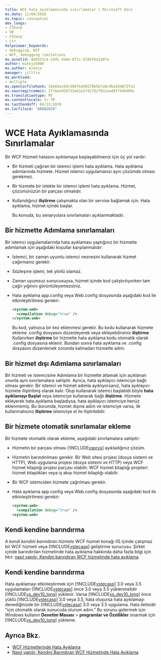 ```yaml
---
title: WCE hata ayıklamasında sınırlamalar | Microsoft Docs
ms.date: 11/04/2016
ms.topic: conceptual
dev_langs:
- CSharp
- VB
- FSharp
- C++
helpviewer_keywords:
- debugging, WCF
- WCF, debugging limitations
ms.assetid: 8e0333c4-1ddc-4abe-8f1c-d19bf6a2a07a
author: mikejo5000
ms.author: mikejo
manager: jillfra
ms.workload:
- multiple
ms.openlocfilehash: 34b69ac69c580fbd40278b5b7a0c9be26d672fa3
ms.sourcegitcommit: 1fc6ee928733e61a1f42782f832ead9f7946d00c
ms.translationtype: MT
ms.contentlocale: tr-TR
ms.lasthandoff: 04/22/2019
ms.locfileid: "60082028"
---
```

# <a name="limitations-on-wcf-debugging"></a>WCE Hata Ayıklamasında Sınırlamalar
Bir WCF Hizmeti hatasını ayıklamaya başlayabilmeniz için üç yol vardır:

- Bir hizmeti çağıran bir istemci işlemi hata ayıklama. Hata ayıklama adımlarında hizmete. Hizmet istemci uygulamanızı aynı çözümde olması gerekmez.

- Bir hizmete bir istekte bir istemci işlemi hata ayıklama. Hizmet, çözümünüzün bir parçası olmalıdır.

- Kullandığınız **iliştirme** çalışmakta olan bir servise bağlamak için. Hata ayıklama, hizmet içinde başlar.

  Bu konuda, bu senaryolara sınırlamaları açıklanmaktadır.

## <a name="limitations-on-stepping-into-a-service"></a>Bir hizmette Adımlama sınırlamaları
 Bir istemci uygulamalarında hata ayıklaması yaptığınız bir hizmette adımlamak için aşağıdaki koşullar karşılanmalıdır:

- İstemci, bir zaman uyumlu istemci nesnesini kullanarak hizmet çağırmanız gerekir.

- Sözleşme işlemi, tek yönlü olamaz.

- Zaman uyumsuz sunucusuysa, hizmet içinde kod çalıştırılıyorken tam çağrı yığınını görüntüleyemezsiniz.

- Hata ayıklama app.config veya Web.config dosyasında aşağıdaki kod ile etkinleştirilmesi gerekir:

    ```xml
    <system.web>
      <compilation debug="true" />
    </system.web>
    ```

     Bu kod, yalnızca bir kez eklenmesi gerekir. Bu kodu kullanarak hizmete ekleme .config dosyasını düzenleyerek veya ekleyebilirsiniz **iliştirme**. Kullanırken **iliştirme** bir hizmette hata ayıklama kodu otomatik olarak .config dosyasına eklenir. Bundan sonra hata ayıklama ve .config dosyasını düzenlemek zorunda kalmadan hizmette adım.

## <a name="limitations-on-stepping-out-of-a-service"></a>Bir hizmet dışı Adımlama sınırlamaları
 Bir hizmeti ve istemcisine Adımlama bir hizmette atlamak için açıklanan onunla aynı sınırlamalara sahiptir. Ayrıca, hata ayıklayıcı istemciye bağlı olması gerekir. Bir istemci ve hizmet adımla ayıklıyorsanız, hata ayıklayıcı hizmete iliştirilmiş olarak kalır. Olup kullanarak istemci başlatıldı böyle **hata ayıklamayı Başlat** veya istemciye kullanarak bağlı **iliştirme**. Hizmete ekleyerek hata ayıklama başladıysa, hata ayıklayıcı istemciye henüz eklenmemiş. Bu durumda, hizmet dışına adım ve istemciye varsa, ilk kullanmalısınız **iliştirme** istemciye el ile iliştirilebilir.

## <a name="limitations-on-automatic-attach-to-a-service"></a>Bir hizmete otomatik sınırlamalar ekleme
 Bir hizmete otomatik olarak ekleme, aşağıdaki sınırlamalara sahiptir:

- Hizmetin bir parçası olması [!INCLUDE[vsprvs](../code-quality/includes/vsprvs_md.md)] ayıkladığınız çözüm.

- Hizmetin barındırılması gerekir. Bir Web sitesi projesi (dosya sistemi ve HTTP), Web uygulama projesi (dosya sistemi ve HTTP) veya WCF hizmet kitaplığı projesi parçası olabilir. WCF hizmet kitaplığı projeleri hizmet kitaplıkları veya iş akışı hizmet kitaplığı olabilir.

- Bir WCF istemciden hizmete çağrılması gerekir.

- Hata ayıklama app.config veya Web.config dosyasında aşağıdaki kod ile etkinleştirilmesi gerekir:

  ```xml
  <system.web>
    <compilation debug="true" />
  <system.web>
  ```

## <a name="self-hosting"></a>Kendi kendine barındırma
 A *kendi kendini barındıran hizmete* WCF hizmet konağı IIS içinde çalışmaz bir WCF hizmeti veya [!INCLUDE[vstecasp](../code-quality/includes/vstecasp_md.md)] geliştirme sunucusu. Şirket içinde barındırılan hizmetinde hata ayıklama hakkında daha fazla bilgi için bkz: [nasıl yapılır: Kendini barındıran WCF hizmetinde hata ayıklama](../debugger/how-to-debug-a-self-hosted-wcf-service.md).

## <a name="self-hosting"></a>Kendi kendine barındırma
 Hata ayıklamayı etkinleştirmek için [!INCLUDE[vstecasp](../code-quality/includes/vstecasp_md.md)] 3.0 veya 3.5 uygulamaları [!INCLUDE[vstecasp](../code-quality/includes/vstecasp_md.md)] önce 3.0 veya 3.5 yüklenmelidir [!INCLUDE[vs_dev10_long](../code-quality/includes/vs_dev10_long_md.md)] yüklenir. Varsa [!INCLUDE[vs_dev10_long](../code-quality/includes/vs_dev10_long_md.md)] önce yüklü [!INCLUDE[vstecasp](../code-quality/includes/vstecasp_md.md)] 3.0 veya 3.5, hata oluşursa hata ayıklamayı denediğinizde bir [!INCLUDE[vstecasp](../code-quality/includes/vstecasp_md.md)] 3.0 veya 3.5 uygulama. Hata iletisidir "için otomatik olarak sunucuda oturum adım." Bu sorunu gidermek için Windows kullanın **Denetim Masası** > **programlar ve Özellikler** onarmak için [!INCLUDE[vs_dev10_long](../code-quality/includes/vs_dev10_long_md.md)] yükleme.

## <a name="see-also"></a>Ayrıca Bkz.
- [WCF Hizmetlerinde Hata Ayıklama](../debugger/debugging-wcf-services.md)
- [Nasıl yapılır: Kendini Barındıran WCF Hizmetinde Hata Ayıklama](../debugger/how-to-debug-a-self-hosted-wcf-service.md)
